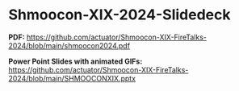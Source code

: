 # Shmoocon-XIX-2024-Slidedeck

**PDF:** https://github.com/actuator/Shmoocon-XIX-FireTalks-2024/blob/main/shmoocon2024.pdf

**Power Point Slides with animated GIFs:** https://github.com/actuator/Shmoocon-XIX-FireTalks-2024/blob/main/SHMOOCONXIX.pptx


